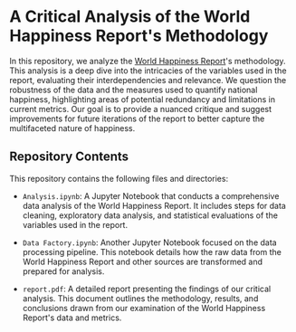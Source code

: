 # A Critical Analysis of the World Happiness Report's Methodology

In this repository, we analyze the [World Happiness Report](https://worldhappiness.report/)'s methodology. This analysis is a deep dive into the intricacies of the variables used in the report, evaluating their interdependencies and relevance. We question the robustness of the data and the measures used to quantify national happiness, highlighting areas of potential redundancy and limitations in current metrics. Our goal is to provide a nuanced critique and suggest improvements for future iterations of the report to better capture the multifaceted nature of happiness.

## Repository Contents

This repository contains the following files and directories:

- `Analysis.ipynb`: A Jupyter Notebook that conducts a comprehensive data analysis of the World Happiness Report. It includes steps for data cleaning, exploratory data analysis, and statistical evaluations of the variables used in the report.

- `Data Factory.ipynb`: Another Jupyter Notebook focused on the data processing pipeline. This notebook details how the raw data from the World Happiness Report and other sources are transformed and prepared for analysis.

- `report.pdf`: A detailed report presenting the findings of our critical analysis. This document outlines the methodology, results, and conclusions drawn from our examination of the World Happiness Report's data and metrics.